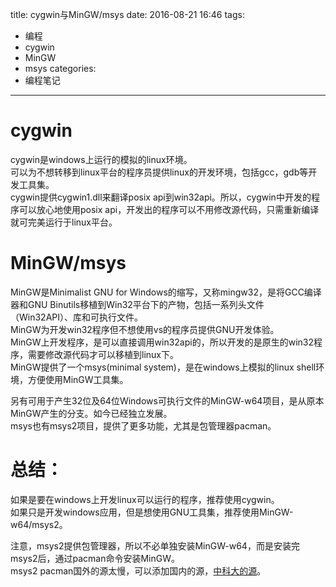 title: cygwin与MinGW/msys
date: 2016-08-21 16:46
tags:
- 编程
- cygwin
- MinGW
- msys
categories:
- 编程笔记
---

# cygwin
cygwin是windows上运行的模拟的linux环境。  
可以为不想转移到linux平台的程序员提供linux的开发环境，包括gcc，gdb等开发工具集。  
cygwin提供cygwin1.dll来翻译posix api到win32api。所以，cygwin中开发的程序可以放心地使用posix api，开发出的程序可以不用修改源代码，只需重新编译就可完美运行于linux平台。

# MinGW/msys
MinGW是Minimalist GNU for Windows的缩写，又称mingw32，是将GCC编译器和GNU Binutils移植到Win32平台下的产物，包括一系列头文件（Win32API）、库和可执行文件。  
MinGW为开发win32程序但不想使用vs的程序员提供GNU开发体验。  
MinGW上开发程序，是可以直接调用win32api的，所以开发的是原生的win32程序，需要修改源代码才可以移植到linux下。  
MinGW提供了一个msys(minimal system)，是在windows上模拟的linux shell环境，方便使用MinGW工具集。

另有可用于产生32位及64位Windows可执行文件的MinGW-w64项目，是从原本MinGW产生的分支。如今已经独立发展。  
msys也有msys2项目，提供了更多功能，尤其是包管理器pacman。

# 总结：
如果是要在windows上开发linux可以运行的程序，推荐使用cygwin。  
如果只是开发windows应用，但是想使用GNU工具集，推荐使用MinGW-w64/msys2。

注意，msys2提供包管理器，所以不必单独安装MinGW-w64，而是安装完msys2后，通过pacman命令安装MinGW。  
msys2 pacman国外的源太慢，可以添加国内的源，[中科大的源](https://lug.ustc.edu.cn/wiki/mirrors/help/msys2)。
